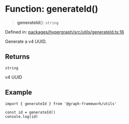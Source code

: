 # Function: generateId()

> **generateId**(): `string`

Defined in: [packages/hypergraph/src/utils/generateId.ts:16](https://github.com/hashirpm/hypergraph/blob/ab4ea1cdb9430798142e0d735aac9d31c2cf0ae0/packages/hypergraph/src/utils/generateId.ts#L16)

Generate a v4 UUID.

## Returns

`string`

v4 UUID

## Example

```
import { generateId } from '@graph-framework/utils'

const id = generateId()
console.log(id)
```
